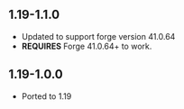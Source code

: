 ## 1.19-1.1.0

* Updated to support forge version 41.0.64
* **REQUIRES** Forge 41.0.64+ to work.

## 1.19-1.0.0

* Ported to 1.19